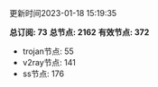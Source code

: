 更新时间2023-01-18 15:19:35

**总订阅: 73**
**总节点: 2162**
**有效节点: 372**
- trojan节点: 55
- v2ray节点: 141
- ss节点: 176
